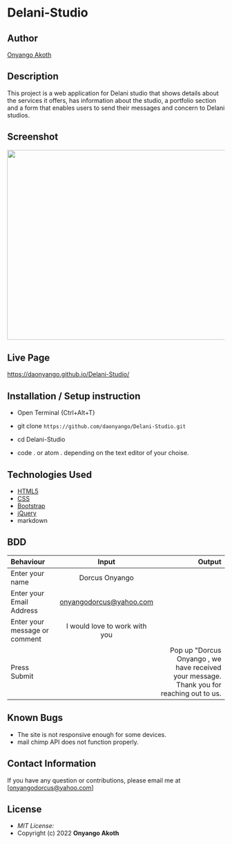 # Delani-Studio

## Author

[Onyango Akoth](https://github.com/daonyango)

## Description

This project is a web application for Delani studio that shows details about the services it offers, has information about the studio, a portfolio section and a form that enables users to send their messages and concern to Delani studios. 

## Screenshot
<img src="https://raw.githubusercontent.com/daonyango/Delani-Studio/master/delanihome.png" width="900px" height="440px">

## Live Page 
https://daonyango.github.io/Delani-Studio/


## Installation / Setup instruction
* Open Terminal {Ctrl+Alt+T}

* git clone ```https://github.com/daonyango/Delani-Studio.git```

* cd Delani-Studio

* code . or atom . depending on the text editor of your choise.

## Technologies Used

* [HTML5](https://github.com/topics/html5)
* [CSS](https://github.com/topics/css3)
* [Bootstrap](https://github.com/topics/bootstrap)
* [jQuery](https://github.com/topics/javascript)
* markdown


## BDD
| Behaviour      | Input        | Output       |
| :------------- | :----------: | -----------: |
|  Enter your name  |   Dorcus Onyango |     |
| Enter your Email Address  | onyangodorcus@yahoo.com |   |
| Enter your message or comment   |  I would love to work with you     |     |
| Press Submit|     |Pop up "Dorcus Onyango , we have received your message. Thank you for reaching out to us.|

## Known Bugs
* The site is not responsive enough for some devices. 
* mail chimp API does not function properly.

## Contact Information 

If you have any question or contributions, please email me at [onyangodorcus@yahoo.com]

## License
* *MIT License:*
* Copyright (c) 2022 **Onyango Akoth**
